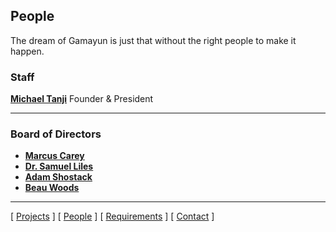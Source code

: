 ## People

The dream of Gamayun is just that without the right people to make it happen.

### Staff

**[Michael Tanji](https://www.linkedin.com/in/mtanji/)** Founder & President

***

### Board of Directors

* **[Marcus Carey](https://www.linkedin.com/in/marcuscarey/)**
* **[Dr. Samuel Liles](https://www.linkedin.com/in/drliles/)**
* **[Adam Shostack](https://www.linkedin.com/in/shostack/)**
* **[Beau Woods](https://www.linkedin.com/in/beauwoods/)**

***

[ [Projects](projects.md) ] [ [People](people.md) ] [ [Requirements](requirements.md) ] [ [Contact](contact.md) ]
